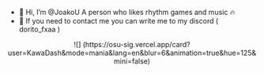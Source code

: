 - 👋 Hi, I’m @JoakoU A person who likes rhythm games and music 🔥
- 📩 If you need to contact me you can write me to my discord ( dorito_fxaa )

<div align="center">
![] (https://osu-sig.vercel.app/card?user=KawaDash&mode=mania&lang=en&blur=6&animation=true&hue=125&mini=false)
